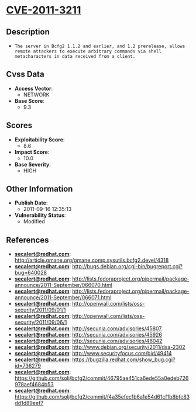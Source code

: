 
# [CVE-2011-3211](https://cve.mitre.org/cgi-bin/cvename.cgi?name=CVE-2011-3211)

## Description

- `The server in Bcfg2 1.1.2 and earlier, and 1.2 prerelease, allows remote attackers to execute arbitrary commands via shell metacharacters in data received from a client.`

## Cvss Data

- **Access Vector**:
  - NETWORK
- **Base Score**:
  - 9.3

## Scores

- **Exploitability Score**:
  - 8.6
- **Impact Score**:
  - 10.0
- **Base Severity**:
  - HIGH

## Other Information

- **Publish Date**:
  - 2011-09-16 12:35:13
- **Vulnerability Status**:
  - Modified

## References

- **secalert@redhat.com**: http://article.gmane.org/gmane.comp.sysutils.bcfg2.devel/4318
- **secalert@redhat.com**: http://bugs.debian.org/cgi-bin/bugreport.cgi?bug=640028
- **secalert@redhat.com**: http://lists.fedoraproject.org/pipermail/package-announce/2011-September/066070.html
- **secalert@redhat.com**: http://lists.fedoraproject.org/pipermail/package-announce/2011-September/066071.html
- **secalert@redhat.com**: http://openwall.com/lists/oss-security/2011/09/01/1
- **secalert@redhat.com**: http://openwall.com/lists/oss-security/2011/09/06/1
- **secalert@redhat.com**: http://secunia.com/advisories/45807
- **secalert@redhat.com**: http://secunia.com/advisories/45926
- **secalert@redhat.com**: http://secunia.com/advisories/46042
- **secalert@redhat.com**: http://www.debian.org/security/2011/dsa-2302
- **secalert@redhat.com**: http://www.securityfocus.com/bid/49414
- **secalert@redhat.com**: https://bugzilla.redhat.com/show_bug.cgi?id=736279
- **secalert@redhat.com**: https://github.com/solj/bcfg2/commit/46795ae451ca6ede55a0edeb726978aef4684b53
- **secalert@redhat.com**: https://github.com/solj/bcfg2/commit/f4a35efec1b6a1e54d61cf1b8bfc83dd1d89eef7
